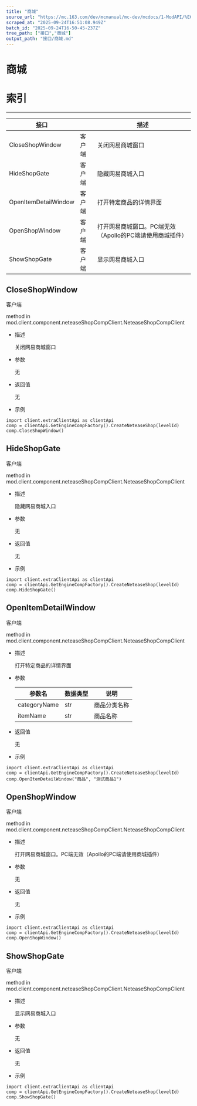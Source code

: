 ```yaml
---
title: "商城"
source_url: "https://mc.163.com/dev/mcmanual/mc-dev/mcdocs/1-ModAPI/%E6%8E%A5%E5%8F%A3/%E5%95%86%E5%9F%8E.html"
scraped_at: "2025-09-24T16:51:08.949Z"
batch_id: "2025-09-24T16-50-45-237Z"
tree_path: ["接口","商城"]
output_path: "接口/商城.md"
---
```


#  商城

#  索引

* * *

| 接口 |  | 描述 |
| --- | --- | --- |
| CloseShopWindow | 客户端 | 关闭网易商城窗口 |
| HideShopGate | 客户端 | 隐藏网易商城入口 |
| OpenItemDetailWindow | 客户端 | 打开特定商品的详情界面 |
| OpenShopWindow | 客户端 | 打开网易商城窗口。PC端无效（Apollo的PC端请使用商城插件） |
| ShowShopGate | 客户端 | 显示网易商城入口 |

##  CloseShopWindow

客户端

method in mod.client.component.neteaseShopCompClient.NeteaseShopCompClient

*   描述
    
    关闭网易商城窗口
    
*   参数
    
    无
    
*   返回值
    
    无
    
*   示例
    

```
import client.extraClientApi as clientApi
comp = clientApi.GetEngineCompFactory().CreateNeteaseShop(levelId)
comp.CloseShopWindow()

```

##  HideShopGate

客户端

method in mod.client.component.neteaseShopCompClient.NeteaseShopCompClient

*   描述
    
    隐藏网易商城入口
    
*   参数
    
    无
    
*   返回值
    
    无
    
*   示例
    

```
import client.extraClientApi as clientApi
comp = clientApi.GetEngineCompFactory().CreateNeteaseShop(levelId)
comp.HideShopGate()

```

##  OpenItemDetailWindow

客户端

method in mod.client.component.neteaseShopCompClient.NeteaseShopCompClient

*   描述
    
    打开特定商品的详情界面
    
*   参数
    
    | 参数名 | 数据类型 | 说明 |
    | --- | --- | --- |
    | categoryName | str | 商品分类名称 |
    | itemName | str | 商品名称 |
    
*   返回值
    
    无
    
*   示例
    

```
import client.extraClientApi as clientApi
comp = clientApi.GetEngineCompFactory().CreateNeteaseShop(levelId)
comp.OpenItemDetailWindow("商品", "测试商品1")

```

##  OpenShopWindow

客户端

method in mod.client.component.neteaseShopCompClient.NeteaseShopCompClient

*   描述
    
    打开网易商城窗口。PC端无效（Apollo的PC端请使用商城插件）
    
*   参数
    
    无
    
*   返回值
    
    无
    
*   示例
    

```
import client.extraClientApi as clientApi
comp = clientApi.GetEngineCompFactory().CreateNeteaseShop(levelId)
comp.OpenShopWindow()

```

##  ShowShopGate

客户端

method in mod.client.component.neteaseShopCompClient.NeteaseShopCompClient

*   描述
    
    显示网易商城入口
    
*   参数
    
    无
    
*   返回值
    
    无
    
*   示例
    

```
import client.extraClientApi as clientApi
comp = clientApi.GetEngineCompFactory().CreateNeteaseShop(levelId)
comp.ShowShopGate()

```